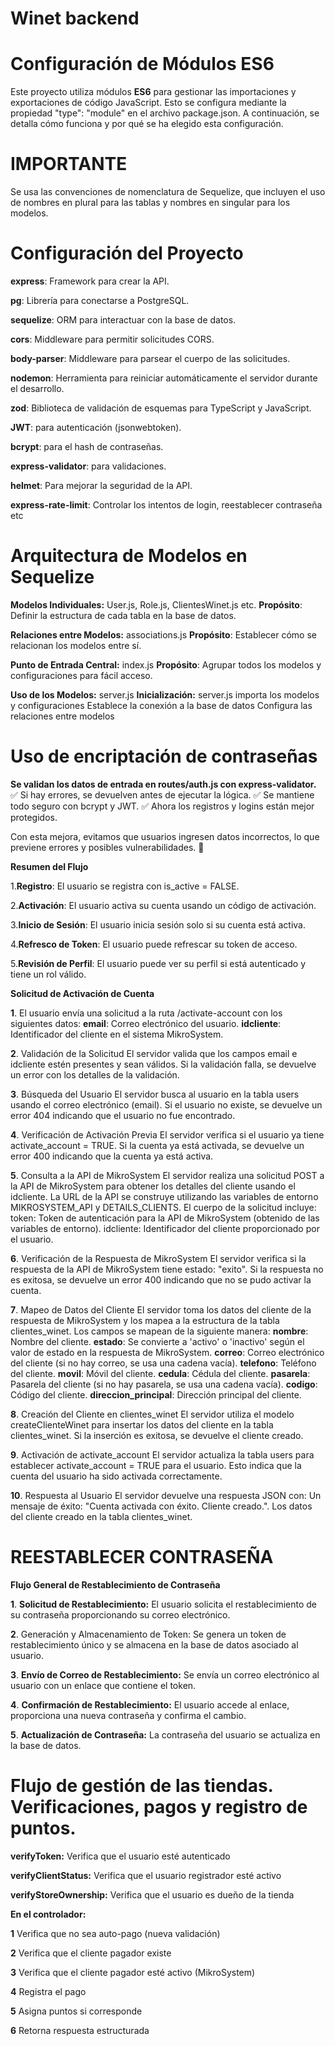 # Winet backend

# Configuración de Módulos ES6

Este proyecto utiliza módulos **ES6** para gestionar las importaciones y exportaciones de código JavaScript. Esto se configura mediante la propiedad "type": "module" en el archivo package.json. A continuación, se detalla cómo funciona y por qué se ha elegido esta configuración.

# IMPORTANTE
Se usa las convenciones de nomenclatura de Sequelize, que incluyen el uso de nombres en plural para las tablas y nombres en singular para los modelos.

# Configuración del Proyecto

**express**: Framework para crear la API.

**pg**: Librería para conectarse a PostgreSQL.

**sequelize**: ORM para interactuar con la base de datos.

**cors**: Middleware para permitir solicitudes CORS.

**body-parser**: Middleware para parsear el cuerpo de las solicitudes.

**nodemon**: Herramienta para reiniciar automáticamente el servidor durante el desarrollo.

**zod**: Biblioteca de validación de esquemas para TypeScript y JavaScript.

**JWT**: para autenticación (jsonwebtoken).

**bcrypt**: para el hash de contraseñas.

**express-validator**: para validaciones.

**helmet**: Para mejorar la seguridad de la API.

**express-rate-limit**: Controlar los intentos de login, reestablecer contraseña etc

# Arquitectura de Modelos en Sequelize

**Modelos Individuales:** User.js, Role.js, ClientesWinet.js etc.
**Propósito**: Definir la estructura de cada tabla en la base de datos.

**Relaciones entre Modelos:** associations.js 
**Propósito**: Establecer cómo se relacionan los modelos entre sí.

**Punto de Entrada Central:** index.js
**Propósito**: Agrupar todos los modelos y configuraciones para fácil acceso.

**Uso de los Modelos:** server.js
**Inicialización:**
server.js importa los modelos y configuraciones
Establece la conexión a la base de datos
Configura las relaciones entre modelos

# Uso de encriptación de contraseñas 

**Se validan los datos de entrada en routes/auth.js con express-validator.**
✅ Si hay errores, se devuelven antes de ejecutar la lógica.
✅ Se mantiene todo seguro con bcrypt y JWT.
✅ Ahora los registros y logins están mejor protegidos.

Con esta mejora, evitamos que usuarios ingresen datos incorrectos, lo que previene errores y posibles vulnerabilidades. 🚀

**Resumen del Flujo**

1.**Registro**: El usuario se registra con is_active = FALSE.

2.**Activación**: El usuario activa su cuenta usando un código de activación.

3.**Inicio de Sesión**: El usuario inicia sesión solo si su cuenta está activa.

4.**Refresco de Token**: El usuario puede refrescar su token de acceso.

5.**Revisión de Perfil**: El usuario puede ver su perfil si está autenticado y tiene un rol válido.


**Solicitud de Activación de Cuenta**

**1**. El usuario envía una solicitud a la ruta /activate-account con los siguientes datos:
**email**: Correo electrónico del usuario.
**idcliente**: Identificador del cliente en el sistema MikroSystem.

**2**. Validación de la Solicitud
El servidor valida que los campos email e idcliente estén presentes y sean válidos.
Si la validación falla, se devuelve un error con los detalles de la validación.

**3**. Búsqueda del Usuario
El servidor busca al usuario en la tabla users usando el correo electrónico (email).
Si el usuario no existe, se devuelve un error 404 indicando que el usuario no fue encontrado.

**4**. Verificación de Activación Previa
El servidor verifica si el usuario ya tiene activate_account = TRUE.
Si la cuenta ya está activada, se devuelve un error 400 indicando que la cuenta ya está activa.

**5**. Consulta a la API de MikroSystem
El servidor realiza una solicitud POST a la API de MikroSystem para obtener los detalles del cliente usando el idcliente.
La URL de la API se construye utilizando las variables de entorno MIKROSYSTEM_API y DETAILS_CLIENTS.
El cuerpo de la solicitud incluye:
token: Token de autenticación para la API de MikroSystem (obtenido de las variables de entorno).
idcliente: Identificador del cliente proporcionado por el usuario.

**6**. Verificación de la Respuesta de MikroSystem
El servidor verifica si la respuesta de la API de MikroSystem tiene estado: "exito".
Si la respuesta no es exitosa, se devuelve un error 400 indicando que no se pudo activar la cuenta.

**7**. Mapeo de Datos del Cliente
El servidor toma los datos del cliente de la respuesta de MikroSystem y los mapea a la estructura de la tabla clientes_winet.
Los campos se mapean de la siguiente manera:
**nombre**: Nombre del cliente.
**estado**: Se convierte a 'activo' o 'inactivo' según el valor de estado en la respuesta de MikroSystem.
**correo**: Correo electrónico del cliente (si no hay correo, se usa una cadena vacía).
**telefono**: Teléfono del cliente.
**movil**: Móvil del cliente.
**cedula**: Cédula del cliente.
**pasarela**: Pasarela del cliente (si no hay pasarela, se usa una cadena vacía).
**codigo**: Código del cliente.
**direccion_principal**: Dirección principal del cliente.

**8**. Creación del Cliente en clientes_winet
El servidor utiliza el modelo createClienteWinet para insertar los datos del cliente en la tabla clientes_winet.
Si la inserción es exitosa, se devuelve el cliente creado.

**9**. Activación de activate_account
El servidor actualiza la tabla users para establecer activate_account = TRUE para el usuario.
Esto indica que la cuenta del usuario ha sido activada correctamente.

**10**. Respuesta al Usuario
El servidor devuelve una respuesta JSON con:
Un mensaje de éxito: "Cuenta activada con éxito. Cliente creado.".
Los datos del cliente creado en la tabla clientes_winet.

# REESTABLECER CONTRASEÑA

**Flujo General de Restablecimiento de Contraseña**

**1**. **Solicitud de Restablecimiento:** El usuario solicita el restablecimiento de su contraseña proporcionando su correo electrónico.

**2**. Generación y Almacenamiento de Token: Se genera un token de restablecimiento único y se almacena en la base de datos asociado al usuario.

**3**. **Envío de Correo de Restablecimiento:** Se envía un correo electrónico al usuario con un enlace que contiene el token.

**4**. **Confirmación de Restablecimiento:** El usuario accede al enlace, proporciona una nueva contraseña y confirma el cambio.

**5**. **Actualización de Contraseña:** La contraseña del usuario se actualiza en la base de datos.

# Flujo de gestión de las tiendas. Verificaciones, pagos y registro de puntos.

**verifyToken:** Verifica que el usuario esté autenticado

**verifyClientStatus:** Verifica que el usuario registrador esté activo

**verifyStoreOwnership:** Verifica que el usuario es dueño de la tienda

**En el controlador:**

**1** Verifica que no sea auto-pago (nueva validación)

**2** Verifica que el cliente pagador existe

**3** Verifica que el cliente pagador esté activo (MikroSystem)

**4** Registra el pago

**5** Asigna puntos si corresponde

**6** Retorna respuesta estructurada